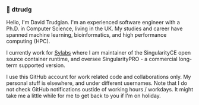 ### :wave: dtrudg

Hello, I'm David Trudgian. I'm an experienced software engineer with a Ph.D. in Computer Science, living in the UK. My studies and career have spanned machine learning, bioinformatics, and high performance computing (HPC).

I currently work for [Sylabs](https://sylabs.io) where I am maintainer of the SingularityCE open source container runtime, and oversee SingularityPRO - a commercial long-term supported version.

I use this GitHub account for work related code and collaborations only. My personal stuff is elsewhere, and under different usernames. Note that I do not check GitHub notifications oustide of working hours / workdays. It might take me a little while for me to get back to you if I'm on holiday.
